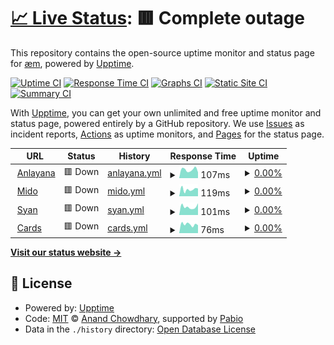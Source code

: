 # [📈 Live Status](https://uptime.anlayana.com): <!--live status--> **🟥 Complete outage**

This repository contains the open-source uptime monitor and status page for [æm](https://localhost:2609), powered by [Upptime](https://github.com/upptime/upptime).

[![Uptime CI](https://github.com/Mid0aria/anlayana-uptime/workflows/Uptime%20CI/badge.svg)](https://github.com/Mid0aria/anlayana-uptime/actions?query=workflow%3A%22Uptime+CI%22)
[![Response Time CI](https://github.com/Mid0aria/anlayana-uptime/workflows/Response%20Time%20CI/badge.svg)](https://github.com/Mid0aria/anlayana-uptime/actions?query=workflow%3A%22Response+Time+CI%22)
[![Graphs CI](https://github.com/Mid0aria/anlayana-uptime/workflows/Graphs%20CI/badge.svg)](https://github.com/Mid0aria/anlayana-uptime/actions?query=workflow%3A%22Graphs+CI%22)
[![Static Site CI](https://github.com/Mid0aria/anlayana-uptime/workflows/Static%20Site%20CI/badge.svg)](https://github.com/Mid0aria/anlayana-uptime/actions?query=workflow%3A%22Static+Site+CI%22)
[![Summary CI](https://github.com/Mid0aria/anlayana-uptime/workflows/Summary%20CI/badge.svg)](https://github.com/Mid0aria/anlayana-uptime/actions?query=workflow%3A%22Summary+CI%22)

With [Upptime](https://upptime.js.org), you can get your own unlimited and free uptime monitor and status page, powered entirely by a GitHub repository. We use [Issues](https://github.com/Mid0aria/anlayana-uptime/issues) as incident reports, [Actions](https://github.com/Mid0aria/anlayana-uptime/actions) as uptime monitors, and [Pages](https://uptime.anlayana.com) for the status page.

<!--start: status pages-->
<!-- This summary is generated by Upptime (https://github.com/upptime/upptime) -->
<!-- Do not edit this manually, your changes will be overwritten -->
<!-- prettier-ignore -->
| URL | Status | History | Response Time | Uptime |
| --- | ------ | ------- | ------------- | ------ |
| <img alt="" src="https://icons.duckduckgo.com/ip3/anlayana.com.ico" height="13"> [Anlayana](https://anlayana.com) | 🟥 Down | [anlayana.yml](https://github.com/Mid0aria/anlayana-uptime/commits/HEAD/history/anlayana.yml) | <details><summary><img alt="Response time graph" src="./graphs/anlayana/response-time-week.png" height="20"> 107ms</summary><br><a href="https://uptime.anlayana.com/history/anlayana"><img alt="Response time 120" src="https://img.shields.io/endpoint?url=https%3A%2F%2Fraw.githubusercontent.com%2FMid0aria%2Fanlayana-uptime%2FHEAD%2Fapi%2Fanlayana%2Fresponse-time.json"></a><br><a href="https://uptime.anlayana.com/history/anlayana"><img alt="24-hour response time 150" src="https://img.shields.io/endpoint?url=https%3A%2F%2Fraw.githubusercontent.com%2FMid0aria%2Fanlayana-uptime%2FHEAD%2Fapi%2Fanlayana%2Fresponse-time-day.json"></a><br><a href="https://uptime.anlayana.com/history/anlayana"><img alt="7-day response time 107" src="https://img.shields.io/endpoint?url=https%3A%2F%2Fraw.githubusercontent.com%2FMid0aria%2Fanlayana-uptime%2FHEAD%2Fapi%2Fanlayana%2Fresponse-time-week.json"></a><br><a href="https://uptime.anlayana.com/history/anlayana"><img alt="30-day response time 120" src="https://img.shields.io/endpoint?url=https%3A%2F%2Fraw.githubusercontent.com%2FMid0aria%2Fanlayana-uptime%2FHEAD%2Fapi%2Fanlayana%2Fresponse-time-month.json"></a><br><a href="https://uptime.anlayana.com/history/anlayana"><img alt="1-year response time 120" src="https://img.shields.io/endpoint?url=https%3A%2F%2Fraw.githubusercontent.com%2FMid0aria%2Fanlayana-uptime%2FHEAD%2Fapi%2Fanlayana%2Fresponse-time-year.json"></a></details> | <details><summary><a href="https://uptime.anlayana.com/history/anlayana">0.00%</a></summary><a href="https://uptime.anlayana.com/history/anlayana"><img alt="All-time uptime 0.00%" src="https://img.shields.io/endpoint?url=https%3A%2F%2Fraw.githubusercontent.com%2FMid0aria%2Fanlayana-uptime%2FHEAD%2Fapi%2Fanlayana%2Fuptime.json"></a><br><a href="https://uptime.anlayana.com/history/anlayana"><img alt="24-hour uptime 0.00%" src="https://img.shields.io/endpoint?url=https%3A%2F%2Fraw.githubusercontent.com%2FMid0aria%2Fanlayana-uptime%2FHEAD%2Fapi%2Fanlayana%2Fuptime-day.json"></a><br><a href="https://uptime.anlayana.com/history/anlayana"><img alt="7-day uptime 0.00%" src="https://img.shields.io/endpoint?url=https%3A%2F%2Fraw.githubusercontent.com%2FMid0aria%2Fanlayana-uptime%2FHEAD%2Fapi%2Fanlayana%2Fuptime-week.json"></a><br><a href="https://uptime.anlayana.com/history/anlayana"><img alt="30-day uptime 0.00%" src="https://img.shields.io/endpoint?url=https%3A%2F%2Fraw.githubusercontent.com%2FMid0aria%2Fanlayana-uptime%2FHEAD%2Fapi%2Fanlayana%2Fuptime-month.json"></a><br><a href="https://uptime.anlayana.com/history/anlayana"><img alt="1-year uptime 0.00%" src="https://img.shields.io/endpoint?url=https%3A%2F%2Fraw.githubusercontent.com%2FMid0aria%2Fanlayana-uptime%2FHEAD%2Fapi%2Fanlayana%2Fuptime-year.json"></a></details>
| <img alt="" src="https://icons.duckduckgo.com/ip3/mido.anlayana.com.ico" height="13"> [Mido](https://mido.anlayana.com) | 🟥 Down | [mido.yml](https://github.com/Mid0aria/anlayana-uptime/commits/HEAD/history/mido.yml) | <details><summary><img alt="Response time graph" src="./graphs/mido/response-time-week.png" height="20"> 119ms</summary><br><a href="https://uptime.anlayana.com/history/mido"><img alt="Response time 126" src="https://img.shields.io/endpoint?url=https%3A%2F%2Fraw.githubusercontent.com%2FMid0aria%2Fanlayana-uptime%2FHEAD%2Fapi%2Fmido%2Fresponse-time.json"></a><br><a href="https://uptime.anlayana.com/history/mido"><img alt="24-hour response time 102" src="https://img.shields.io/endpoint?url=https%3A%2F%2Fraw.githubusercontent.com%2FMid0aria%2Fanlayana-uptime%2FHEAD%2Fapi%2Fmido%2Fresponse-time-day.json"></a><br><a href="https://uptime.anlayana.com/history/mido"><img alt="7-day response time 119" src="https://img.shields.io/endpoint?url=https%3A%2F%2Fraw.githubusercontent.com%2FMid0aria%2Fanlayana-uptime%2FHEAD%2Fapi%2Fmido%2Fresponse-time-week.json"></a><br><a href="https://uptime.anlayana.com/history/mido"><img alt="30-day response time 126" src="https://img.shields.io/endpoint?url=https%3A%2F%2Fraw.githubusercontent.com%2FMid0aria%2Fanlayana-uptime%2FHEAD%2Fapi%2Fmido%2Fresponse-time-month.json"></a><br><a href="https://uptime.anlayana.com/history/mido"><img alt="1-year response time 126" src="https://img.shields.io/endpoint?url=https%3A%2F%2Fraw.githubusercontent.com%2FMid0aria%2Fanlayana-uptime%2FHEAD%2Fapi%2Fmido%2Fresponse-time-year.json"></a></details> | <details><summary><a href="https://uptime.anlayana.com/history/mido">0.00%</a></summary><a href="https://uptime.anlayana.com/history/mido"><img alt="All-time uptime 0.00%" src="https://img.shields.io/endpoint?url=https%3A%2F%2Fraw.githubusercontent.com%2FMid0aria%2Fanlayana-uptime%2FHEAD%2Fapi%2Fmido%2Fuptime.json"></a><br><a href="https://uptime.anlayana.com/history/mido"><img alt="24-hour uptime 0.00%" src="https://img.shields.io/endpoint?url=https%3A%2F%2Fraw.githubusercontent.com%2FMid0aria%2Fanlayana-uptime%2FHEAD%2Fapi%2Fmido%2Fuptime-day.json"></a><br><a href="https://uptime.anlayana.com/history/mido"><img alt="7-day uptime 0.00%" src="https://img.shields.io/endpoint?url=https%3A%2F%2Fraw.githubusercontent.com%2FMid0aria%2Fanlayana-uptime%2FHEAD%2Fapi%2Fmido%2Fuptime-week.json"></a><br><a href="https://uptime.anlayana.com/history/mido"><img alt="30-day uptime 0.00%" src="https://img.shields.io/endpoint?url=https%3A%2F%2Fraw.githubusercontent.com%2FMid0aria%2Fanlayana-uptime%2FHEAD%2Fapi%2Fmido%2Fuptime-month.json"></a><br><a href="https://uptime.anlayana.com/history/mido"><img alt="1-year uptime 0.00%" src="https://img.shields.io/endpoint?url=https%3A%2F%2Fraw.githubusercontent.com%2FMid0aria%2Fanlayana-uptime%2FHEAD%2Fapi%2Fmido%2Fuptime-year.json"></a></details>
| <img alt="" src="https://icons.duckduckgo.com/ip3/syan.anlayana.com.ico" height="13"> [Syan](https://syan.anlayana.com) | 🟥 Down | [syan.yml](https://github.com/Mid0aria/anlayana-uptime/commits/HEAD/history/syan.yml) | <details><summary><img alt="Response time graph" src="./graphs/syan/response-time-week.png" height="20"> 101ms</summary><br><a href="https://uptime.anlayana.com/history/syan"><img alt="Response time 102" src="https://img.shields.io/endpoint?url=https%3A%2F%2Fraw.githubusercontent.com%2FMid0aria%2Fanlayana-uptime%2FHEAD%2Fapi%2Fsyan%2Fresponse-time.json"></a><br><a href="https://uptime.anlayana.com/history/syan"><img alt="24-hour response time 131" src="https://img.shields.io/endpoint?url=https%3A%2F%2Fraw.githubusercontent.com%2FMid0aria%2Fanlayana-uptime%2FHEAD%2Fapi%2Fsyan%2Fresponse-time-day.json"></a><br><a href="https://uptime.anlayana.com/history/syan"><img alt="7-day response time 101" src="https://img.shields.io/endpoint?url=https%3A%2F%2Fraw.githubusercontent.com%2FMid0aria%2Fanlayana-uptime%2FHEAD%2Fapi%2Fsyan%2Fresponse-time-week.json"></a><br><a href="https://uptime.anlayana.com/history/syan"><img alt="30-day response time 102" src="https://img.shields.io/endpoint?url=https%3A%2F%2Fraw.githubusercontent.com%2FMid0aria%2Fanlayana-uptime%2FHEAD%2Fapi%2Fsyan%2Fresponse-time-month.json"></a><br><a href="https://uptime.anlayana.com/history/syan"><img alt="1-year response time 102" src="https://img.shields.io/endpoint?url=https%3A%2F%2Fraw.githubusercontent.com%2FMid0aria%2Fanlayana-uptime%2FHEAD%2Fapi%2Fsyan%2Fresponse-time-year.json"></a></details> | <details><summary><a href="https://uptime.anlayana.com/history/syan">0.00%</a></summary><a href="https://uptime.anlayana.com/history/syan"><img alt="All-time uptime 0.00%" src="https://img.shields.io/endpoint?url=https%3A%2F%2Fraw.githubusercontent.com%2FMid0aria%2Fanlayana-uptime%2FHEAD%2Fapi%2Fsyan%2Fuptime.json"></a><br><a href="https://uptime.anlayana.com/history/syan"><img alt="24-hour uptime 0.00%" src="https://img.shields.io/endpoint?url=https%3A%2F%2Fraw.githubusercontent.com%2FMid0aria%2Fanlayana-uptime%2FHEAD%2Fapi%2Fsyan%2Fuptime-day.json"></a><br><a href="https://uptime.anlayana.com/history/syan"><img alt="7-day uptime 0.00%" src="https://img.shields.io/endpoint?url=https%3A%2F%2Fraw.githubusercontent.com%2FMid0aria%2Fanlayana-uptime%2FHEAD%2Fapi%2Fsyan%2Fuptime-week.json"></a><br><a href="https://uptime.anlayana.com/history/syan"><img alt="30-day uptime 0.00%" src="https://img.shields.io/endpoint?url=https%3A%2F%2Fraw.githubusercontent.com%2FMid0aria%2Fanlayana-uptime%2FHEAD%2Fapi%2Fsyan%2Fuptime-month.json"></a><br><a href="https://uptime.anlayana.com/history/syan"><img alt="1-year uptime 0.00%" src="https://img.shields.io/endpoint?url=https%3A%2F%2Fraw.githubusercontent.com%2FMid0aria%2Fanlayana-uptime%2FHEAD%2Fapi%2Fsyan%2Fuptime-year.json"></a></details>
| <img alt="" src="https://icons.duckduckgo.com/ip3/cards.anlayana.com.ico" height="13"> [Cards](https://cards.anlayana.com) | 🟥 Down | [cards.yml](https://github.com/Mid0aria/anlayana-uptime/commits/HEAD/history/cards.yml) | <details><summary><img alt="Response time graph" src="./graphs/cards/response-time-week.png" height="20"> 76ms</summary><br><a href="https://uptime.anlayana.com/history/cards"><img alt="Response time 88" src="https://img.shields.io/endpoint?url=https%3A%2F%2Fraw.githubusercontent.com%2FMid0aria%2Fanlayana-uptime%2FHEAD%2Fapi%2Fcards%2Fresponse-time.json"></a><br><a href="https://uptime.anlayana.com/history/cards"><img alt="24-hour response time 62" src="https://img.shields.io/endpoint?url=https%3A%2F%2Fraw.githubusercontent.com%2FMid0aria%2Fanlayana-uptime%2FHEAD%2Fapi%2Fcards%2Fresponse-time-day.json"></a><br><a href="https://uptime.anlayana.com/history/cards"><img alt="7-day response time 76" src="https://img.shields.io/endpoint?url=https%3A%2F%2Fraw.githubusercontent.com%2FMid0aria%2Fanlayana-uptime%2FHEAD%2Fapi%2Fcards%2Fresponse-time-week.json"></a><br><a href="https://uptime.anlayana.com/history/cards"><img alt="30-day response time 88" src="https://img.shields.io/endpoint?url=https%3A%2F%2Fraw.githubusercontent.com%2FMid0aria%2Fanlayana-uptime%2FHEAD%2Fapi%2Fcards%2Fresponse-time-month.json"></a><br><a href="https://uptime.anlayana.com/history/cards"><img alt="1-year response time 88" src="https://img.shields.io/endpoint?url=https%3A%2F%2Fraw.githubusercontent.com%2FMid0aria%2Fanlayana-uptime%2FHEAD%2Fapi%2Fcards%2Fresponse-time-year.json"></a></details> | <details><summary><a href="https://uptime.anlayana.com/history/cards">0.00%</a></summary><a href="https://uptime.anlayana.com/history/cards"><img alt="All-time uptime 0.00%" src="https://img.shields.io/endpoint?url=https%3A%2F%2Fraw.githubusercontent.com%2FMid0aria%2Fanlayana-uptime%2FHEAD%2Fapi%2Fcards%2Fuptime.json"></a><br><a href="https://uptime.anlayana.com/history/cards"><img alt="24-hour uptime 0.00%" src="https://img.shields.io/endpoint?url=https%3A%2F%2Fraw.githubusercontent.com%2FMid0aria%2Fanlayana-uptime%2FHEAD%2Fapi%2Fcards%2Fuptime-day.json"></a><br><a href="https://uptime.anlayana.com/history/cards"><img alt="7-day uptime 0.00%" src="https://img.shields.io/endpoint?url=https%3A%2F%2Fraw.githubusercontent.com%2FMid0aria%2Fanlayana-uptime%2FHEAD%2Fapi%2Fcards%2Fuptime-week.json"></a><br><a href="https://uptime.anlayana.com/history/cards"><img alt="30-day uptime 0.00%" src="https://img.shields.io/endpoint?url=https%3A%2F%2Fraw.githubusercontent.com%2FMid0aria%2Fanlayana-uptime%2FHEAD%2Fapi%2Fcards%2Fuptime-month.json"></a><br><a href="https://uptime.anlayana.com/history/cards"><img alt="1-year uptime 0.00%" src="https://img.shields.io/endpoint?url=https%3A%2F%2Fraw.githubusercontent.com%2FMid0aria%2Fanlayana-uptime%2FHEAD%2Fapi%2Fcards%2Fuptime-year.json"></a></details>

<!--end: status pages-->

[**Visit our status website →**](https://uptime.anlayana.com)

## 📄 License

- Powered by: [Upptime](https://github.com/upptime/upptime)
- Code: [MIT](./LICENSE) © [Anand Chowdhary](https://anandchowdhary.com), supported by [Pabio](https://pabio.com)
- Data in the `./history` directory: [Open Database License](https://opendatacommons.org/licenses/odbl/1-0/)
